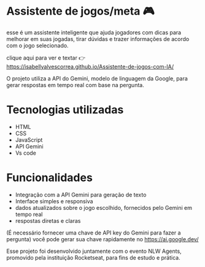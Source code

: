 # Assistente de jogos/meta 🎮

esse é um assistente inteligente que ajuda jogadores com dicas 
para melhorar em suas jogadas, tirar dúvidas e trazer informações de acordo com o
jogo selecionado.

clique aqui para ver e textar 👉
https://isabellyalvescorrea.github.io/Assistente-de-jogos-com-IA/

O projeto utiliza a API do Gemini, modelo de linguagem da Google,
para gerar respostas em tempo real com base na pergunta.

# Tecnologias utilizadas

- HTML
- CSS
- JavaScript
- API Gemini
- Vs code

# Funcionalidades

- Integração com a API Gemini para geração de texto
- Interface simples e responsiva
- dados atualizados sobre o jogo escolhido, fornecidos pelo Gemini
em tempo real
- respostas diretas e claras

(É necessário fornecer uma chave de API key do Gemini para fazer a pergunta)
você pode gerar sua chave rapidamente no https://ai.google.dev/

Esse projeto foi desenvolvido juntamente com o evento NLW Agents,
promovido pela instituição Rocketseat, para fins de estudo e prática.

